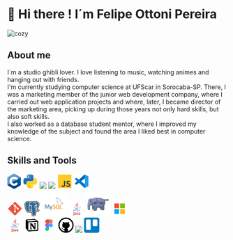 # 👋 Hi there ! I´m Felipe Ottoni Pereira

<img src="gif 7.gif" style="width: 70%;" alt="cozy" />

## About me

I´m a studio ghibli lover. I love listening to music, watching animes and hanging out with friends.<br> I'm currently studying computer science at UFScar in Sorocaba-SP. There, I was a marketing member of the junior web development company, where I carried out web application projects and where, later, I became director of the marketing area, picking up during those years not only hard skills, but also soft skills. <br> I also worked as a database student mentor, where I improved my knowledge of the subject and found the area I liked best in computer science.

## Skills and Tools
<p>
 <img src="C_Logo.png" height = "35"/>
 <img src="python.svg" height = "35"/>
 <img src="html_logo.svg" height = "35"/>
 <img src="css_logo.svg" height = "35"/>
 <img src="js.svg" height = "35"/>
 <img src="vscode.svg" height = "35"/>
 <br>
 <img src="git.svg" height = "35"/>
<img src="postgresql.svg" height = "35"/>
<img src="mysql.svg" height = "60"/>
<img src="java.svg" height = "35"/>
 <img src="php.svg" height = "55"/>
<img src="microsoft.svg" height = "35"/>
 <br>
<img src="java.svg" height = "35"/>
<img src="notion.svg" height = "35"/>
<img src="figma.svg" height = "35"/>
<img src="github.svg" height = "35"/>
<img src="gitlab.svg" height = "35"/>
<img src="trello.svg" height = "35"/>
 
</p>
